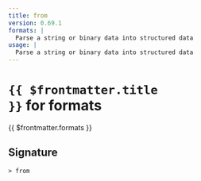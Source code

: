 ```yaml
---
title: from
version: 0.69.1
formats: |
  Parse a string or binary data into structured data
usage: |
  Parse a string or binary data into structured data
---
```


# <code>{{ $frontmatter.title }}</code> for formats

<div style='white-space: pre-wrap;margin-top: 10px'>{{ $frontmatter.formats }}</div>

## Signature

```> from ```
